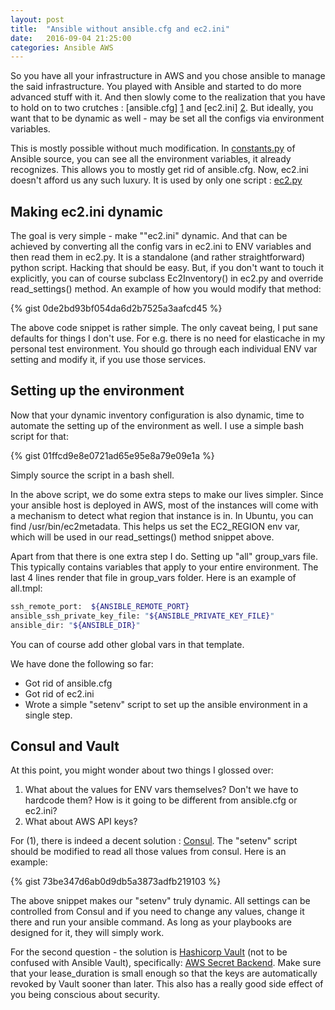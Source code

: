 ```yaml
---
layout: post
title:  "Ansible without ansible.cfg and ec2.ini"
date:   2016-09-04 21:25:00
categories: Ansible AWS
---
```


So you have all your infrastructure in AWS and you chose ansible to manage the said infrastructure. You played with Ansible and started to do more advanced stuff with it. And then slowly come to the realization that you have to hold on to two crutches : [ansible.cfg] [1] and [ec2.ini] [2]. But ideally, you want that to be dynamic as well - may be set all the configs via environment variables.

This is mostly possible without much modification. In [constants.py][3] of Ansible source, you can see all the environment variables, it already recognizes. This allows you to mostly get rid of ansible.cfg. Now, ec2.ini doesn't afford us any such luxury. It is used by only one script : [ec2.py][4]

## Making ec2.ini dynamic

The goal is very simple - make ""ec2.ini" dynamic. And that can be achieved by converting all the config vars in ec2.ini to ENV variables and then read them in ec2.py. It is a standalone (and rather straightforward) python script. Hacking that should be easy. But, if you don't want to touch it explicitly, you can of course subclass Ec2Inventory() in ec2.py and override read_settings() method. An example of how you would modify that method:

{% gist 0de2bd93bf054da6d2b7525a3aafcd45 %}

The above code snippet is rather simple. The only caveat being, I put sane defaults for things I don't use. For e.g. there is no need for elasticache in my personal test environment. You should go through each individual ENV var setting and modify it, if you use those services.

## Setting up the environment

Now that your dynamic inventory configuration is also dynamic, time to automate the setting up of the environment as well. I use a simple bash script for that:

{% gist 01ffcd9e8e0721ad65e95e8a79e09e1a %}

Simply source the script in a bash shell.

In the above script, we do some extra steps to make our lives simpler. Since your ansible host is deployed in AWS, most of the instances will come with a mechanism to detect what region that instance is in. In Ubuntu, you can find /usr/bin/ec2metadata. This helps us set the EC2_REGION env var, which will be used in our read_settings() method snippet above.

Apart from that there is one extra step I do. Setting up "all" group_vars file. This typically contains variables that apply to your entire environment. The last 4 lines render that file in group_vars folder. Here is an example of all.tmpl:

```bash
ssh_remote_port:  ${ANSIBLE_REMOTE_PORT}
ansible_ssh_private_key_file: "${ANSIBLE_PRIVATE_KEY_FILE}"
ansible_dir: "${ANSIBLE_DIR}"
```

You can of course add other global vars in that template.

We have done the following so far:

- Got rid of ansible.cfg
- Got rid of ec2.ini
- Wrote a simple "setenv" script to set up the ansible environment in a single step.

## Consul and Vault

At this point, you might wonder about two things I glossed over:

1. What about the values for ENV vars themselves? Don't we have to hardcode them? How is it going to be different from ansible.cfg or ec2.ini?
2. What about AWS API keys?

For (1), there is indeed a decent solution : [Consul][5]. The "setenv" script should be modified to read all those values from consul. Here is an example:

{% gist 73be347d6ab0d9db5a3873adfb219103 %}

The above snippet makes our "setenv" truly dynamic. All settings can be controlled from Consul and if you need to change any values, change it there and run your ansible command. As long as your playbooks are designed for it, they will simply work.

For the second question - the solution is [Hashicorp Vault][6] (not to be confused with Ansible Vault), specifically: [AWS Secret Backend][7]. Make sure that your lease_duration is small enough so that the keys are automatically revoked by Vault sooner than later. This also has a really good side effect of you being conscious about security.

[1]: https://github.com/ansible/ansible/blob/devel/examples/ansible.cfg
[2]: https://raw.githubusercontent.com/ansible/ansible/devel/contrib/inventory/ec2.ini
[3]: https://github.com/ansible/ansible/blob/devel/lib/ansible/constants.py#L153
[4]: https://github.com/ansible/ansible/blob/devel/contrib/inventory/ec2.py#L216
[5]: https://consul.io
[6]: https://vaultproject.io
[7]: https://www.vaultproject.io/docs/secrets/aws/index.html
